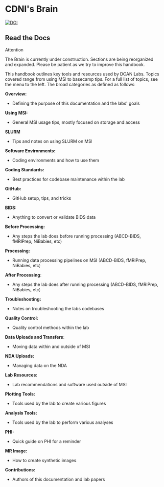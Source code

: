 # CDNI's Brain

[![DOI](https://zenodo.org/badge/DOI/10.5281/zenodo.8161443.svg)](https://doi.org/10.5281/zenodo.8161443)

## Read the Docs

<div class="admonition attention">
    <p class="first admonition-title">Attention</p>
    <p class="last">
        The Brain is currently under construction. Sections are being reorganized and expanded. Please be patient as we try to improve this handbook.
    </p>
</div>

This handbook outlines key tools and resources used by DCAN Labs. Topics covered range from using MSI to basecamp tips. For a full list of topics, see the menu to the left. The broad categories as defined as follows:

**Overview:**

- Defining the purpose of this documentation and the labs' goals

**Using MSI:** 

- General MSI usage tips, mostly focused on storage and access

**SLURM**

- Tips and notes on using SLURM on MSI

**Software Environments:**

- Coding environments and how to use them

**Coding Standards:**

- Best practices for codebase maintenance within the lab

**GitHub:**

- GitHub setup, tips, and tricks

**BIDS:**

- Anything to convert or validate BIDS data

**Before Processing:**

- Any steps the lab does before running processing (ABCD-BIDS, fMRIPrep, NiBabies, etc)

**Processing:**

- Running data processing pipelines on MSI (ABCD-BIDS, fMRIPrep, NiBabies, etc)

**After Processing:**

- Any steps the lab does after running processing (ABCD-BIDS, fMRIPrep, NiBabies, etc)

**Troubleshooting:**

- Notes on troubleshooting the labs codebases

**Quality Control:**

- Quality control methods within the lab

**Data Uploads and Transfers:**

- Moving data within and outside of MSI

**NDA Uploads:** 

- Managing data on the NDA 

**Lab Resources:**

- Lab recommendations and software used outside of MSI

**Plotting Tools:**

- Tools used by the lab to create various figures

**Analysis Tools:**

- Tools used by the lab to perform various analyses 

**PHI:**

- Quick guide on PHI for a reminder

**MR Image:**

- How to create synthetic images

**Contributions:**

- Authors of this documentation and lab papers
